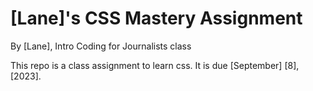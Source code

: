 # [Lane]'s CSS Mastery Assignment

By [Lane], Intro Coding for Journalists class

This repo is a class assignment to learn css. It is due [September] [8], [2023].
